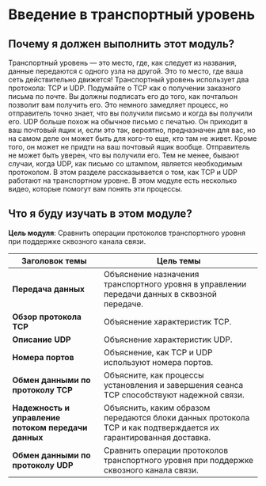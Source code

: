 # Введение в транспортный уровень

<!-- 14.0.1 -->
##  Почему я должен выполнить этот модуль?

Транспортный уровень — это место, где, как следует из названия, данные передаются с одного узла на другой. Это то место, где ваша сеть действительно движется! Транспортный уровень использует два протокола: TCP и UDP. Подумайте о TCP как о получении заказного письма по почте. Вы должны подписать его до того, как почтальон позволит вам получить его. Это немного замедляет процесс, но отправитель точно знает, что вы получили письмо и когда вы получили его. UDP больше похож на обычное письмо с печатью. Он приходит в ваш почтовый ящик и, если это так, вероятно, предназначен для вас, но на самом деле он может быть для кого-то еще, кто там не живет. Кроме того, он может не придти на ваш почтовый ящик вообще. Отправитель не может быть уверен, что вы получили его. Тем не менее, бывают случаи, когда UDP, как письмо со штампом, является необходимым протоколом. В этом разделе рассказывается о том, как TCP и UDP работают на транспортном уровне. В этом модуле есть несколько видео, которые помогут вам понять эти процессы.

<!-- 14.0.2 -->
##  Что я буду изучать в этом модуле?

**Цель модуля**: Сравнить операции протоколов транспортного уровня при поддержке сквозного канала связи.

| **Заголовок темы** | **Цель темы** |
| --- | --- |
| **Передача данных** | Объяснение назначения транспортного уровня в управлении передачи данных в сквозной передаче. |
| **Обзор протокола TCP**  | Объяснение характеристик TCP. |
| **Описание UDP** | Объяснение характеристик UDP. |
| **Номера портов** | Объяснение, как TCP и UDP используют номера портов. |
| **Обмен данными по протоколу TCP** | Объясните, как процессы установления и завершения сеанса TCP способствуют надежной связи. |
| **Надежность и управление потоком передачи данных** | Объяснить, каким образом передаются блоки данных протокола TCP и как подтверждается их гарантированная доставка. |
| **Обмен данными по протоколу UDP** | Сравнить операции протоколов транспортного уровня при поддержке сквозного канала связи. |

